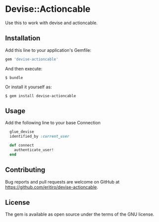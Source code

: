 # Devise::Actioncable

Use this to work with devise and actioncable.


## Installation

Add this line to your application's Gemfile:

```ruby
gem 'devise-actioncable'
```

And then execute:

    $ bundle

Or install it yourself as:

    $ gem install devise-actioncable

## Usage

Add the following line to your base Connection

```ruby
  glue_devise
  identified_by :current_user

  def connect
    authenticate_user!
  end
```

## Contributing

Bug reports and pull requests are welcome on GitHub at https://github.com/eritiro/devise-actioncable.


## License

The gem is available as open source under the terms of the GNU license.
